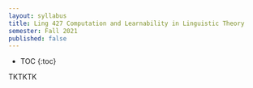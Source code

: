 ```yaml
---
layout: syllabus
title: Ling 427 Computation and Learnability in Linguistic Theory
semester: Fall 2021
published: false
---
```


* TOC
{:toc}

 TKTKTK